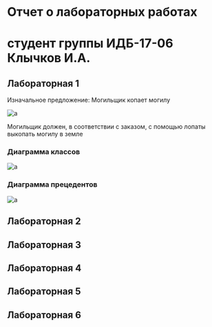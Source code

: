 # Отчет о лабораторных работах
# студент группы ИДБ-17-06 Клычков И.А.
## Лабораторная 1

Изначальное предложение: Могильщик копает могилу

![a]()

Могильщик должен, в соответствии с заказом, с помощью лопаты выкопать могилу в земле

### Диаграмма классов

![a]()

### Диаграмма прецедентов

![a]()

## Лабораторная 2
## Лабораторная 3
## Лабораторная 4
## Лабораторная 5
## Лабораторная 6
